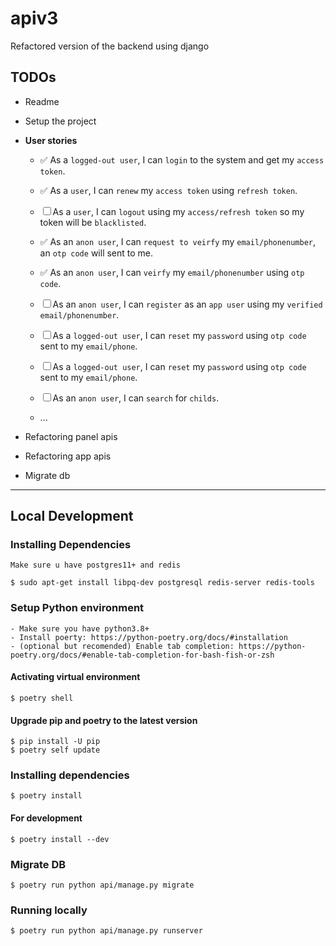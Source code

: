 # apiv3
Refactored version of the backend using django

## TODOs
- Readme
- Setup the project
- **User stories**
    - ✅ As a `logged-out user`, I can `login` to the system and get my `access token`.
    - ✅ As a `user`, I can `renew` my `access token` using `refresh token`.
    - ☐ As a `user`, I can `logout` using my `access/refresh token` so my token will be `blacklisted`.
    - ✅ As an `anon user`, I can `request to veirfy` my `email/phonenumber`, an `otp code` will sent to me.
    - ✅ As an `anon user`, I can `veirfy` my `email/phonenumber` using `otp code`.
    - ☐ As an `anon user`, I can `register` as an `app user` using my `verified email/phonenumber`.
    - ☐ As a `logged-out user`, I can `reset` my `password` using `otp code` sent to my `email/phone`.
    - ☐ As a `logged-out user`, I can `reset` my `password` using `otp code` sent to my `email/phone`.
    - ☐ As an `anon user`, I can `search` for `childs`.

    - ...

- Refactoring panel apis
- Refactoring app apis
- Migrate db


-------------------



Local Development
----------------------------------

### Installing Dependencies

    Make sure u have postgres11+ and redis

    $ sudo apt-get install libpq-dev postgresql redis-server redis-tools

### Setup Python environment
    - Make sure you have python3.8+
    - Install poerty: https://python-poetry.org/docs/#installation
    - (optional but recomended) Enable tab completion: https://python-poetry.org/docs/#enable-tab-completion-for-bash-fish-or-zsh

#### Activating virtual environment
    
    $ poetry shell

#### Upgrade pip and poetry to the latest version

    $ pip install -U pip
    $ poetry self update
  
### Installing dependencies

    $ poetry install

#### For development
    
    $ poetry install --dev

### Migrate DB

    $ poetry run python api/manage.py migrate

### Running locally

    $ poetry run python api/manage.py runserver
